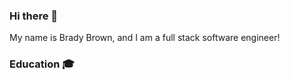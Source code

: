 ### Hi there 👋

My name is Brady Brown, and I am a full stack software engineer!

### Education :mortar_board:
